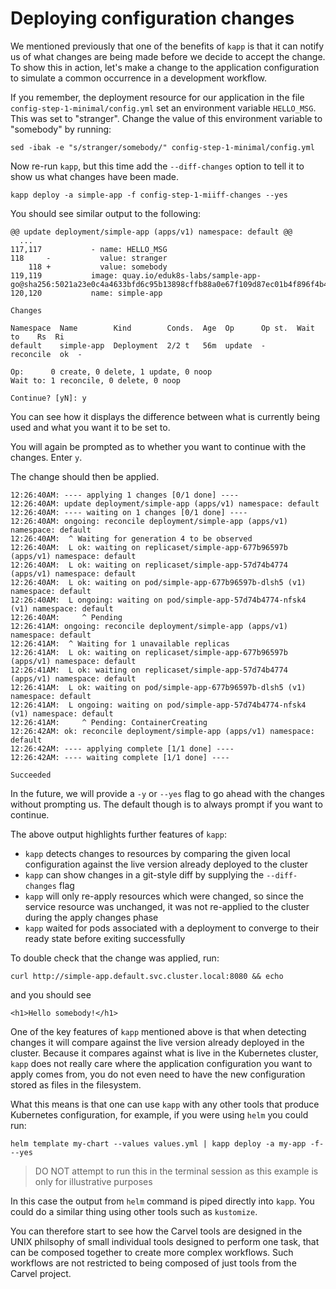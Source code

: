 # Deploying configuration changes

We mentioned previously that one of the benefits of `kapp` is that it can notify us of what changes are being made before we decide to accept the change. To show this in action, let's make a change to the application configuration to simulate a common occurrence in a development workflow.

If you remember, the deployment resource for our application in the file `config-step-1-minimal/config.yml` set an environment variable `HELLO_MSG`. This was set to "stranger". Change the value of this environment variable to "somebody" by running:

```
sed -ibak -e "s/stranger/somebody/" config-step-1-minimal/config.yml
```

Now re-run `kapp`, but this time add the `--diff-changes` option to tell it to show us what changes have been made.

```
kapp deploy -a simple-app -f config-step-1-miiff-changes --yes
```

You should see similar output to the following:

```
@@ update deployment/simple-app (apps/v1) namespace: default @@
  ...
117,117           - name: HELLO_MSG
118     -           value: stranger
    118 +           value: somebody
119,119           image: quay.io/eduk8s-labs/sample-app-go@sha256:5021a23e0c4a4633bfd6c95b13898cffb88a0e67f109d87ec01b4f896f4b4296
120,120           name: simple-app

Changes

Namespace  Name        Kind        Conds.  Age  Op      Op st.  Wait to    Rs  Ri
default    simple-app  Deployment  2/2 t   56m  update  -       reconcile  ok  -

Op:      0 create, 0 delete, 1 update, 0 noop
Wait to: 1 reconcile, 0 delete, 0 noop

Continue? [yN]: y
```

You can see how it displays the difference between what is currently being used and what you want it to be set to.

You will again be prompted as to whether you want to continue with the changes. Enter `y`.

The change should then be applied.

```
12:26:40AM: ---- applying 1 changes [0/1 done] ----
12:26:40AM: update deployment/simple-app (apps/v1) namespace: default
12:26:40AM: ---- waiting on 1 changes [0/1 done] ----
12:26:40AM: ongoing: reconcile deployment/simple-app (apps/v1) namespace: default
12:26:40AM:  ^ Waiting for generation 4 to be observed
12:26:40AM:  L ok: waiting on replicaset/simple-app-677b96597b (apps/v1) namespace: default
12:26:40AM:  L ok: waiting on replicaset/simple-app-57d74b4774 (apps/v1) namespace: default
12:26:40AM:  L ok: waiting on pod/simple-app-677b96597b-dlsh5 (v1) namespace: default
12:26:40AM:  L ongoing: waiting on pod/simple-app-57d74b4774-nfsk4 (v1) namespace: default
12:26:40AM:     ^ Pending
12:26:41AM: ongoing: reconcile deployment/simple-app (apps/v1) namespace: default
12:26:41AM:  ^ Waiting for 1 unavailable replicas
12:26:41AM:  L ok: waiting on replicaset/simple-app-677b96597b (apps/v1) namespace: default
12:26:41AM:  L ok: waiting on replicaset/simple-app-57d74b4774 (apps/v1) namespace: default
12:26:41AM:  L ok: waiting on pod/simple-app-677b96597b-dlsh5 (v1) namespace: default
12:26:41AM:  L ongoing: waiting on pod/simple-app-57d74b4774-nfsk4 (v1) namespace: default
12:26:41AM:     ^ Pending: ContainerCreating
12:26:42AM: ok: reconcile deployment/simple-app (apps/v1) namespace: default
12:26:42AM: ---- applying complete [1/1 done] ----
12:26:42AM: ---- waiting complete [1/1 done] ----

Succeeded
```

In the future, we will provide a `-y` or `--yes` flag to go ahead with the changes without prompting us. The default though is to always prompt if you want to continue.

The above output highlights further features of `kapp`:

* `kapp` detects changes to resources by comparing the given local configuration against the live version already deployed to the cluster
* `kapp` can show changes in a git-style diff by supplying the `--diff-changes` flag
* `kapp` will only re-apply resources which were changed, so since the service resource was unchanged, it was not re-applied to the cluster during the apply changes phase
* `kapp` waited for pods associated with a deployment to converge to their ready state before exiting successfully

To double check that the change was applied, run:

```
curl http://simple-app.default.svc.cluster.local:8080 && echo
```

and you should see

```
<h1>Hello somebody!</h1>
```

One of the key features of `kapp` mentioned above is that when detecting changes it will compare against the live version already deployed in the cluster. Because it compares against what is live in the Kubernetes cluster, `kapp` does not really care where the application configuration you want to apply comes from, you do not even need to have the new configuration stored as files in the filesystem.

What this means is that one can use `kapp` with any other tools that produce Kubernetes configuration, for example, if you were using `helm` you could run:

```
helm template my-chart --values values.yml | kapp deploy -a my-app -f- --yes
```
> DO NOT attempt to run this in the terminal session as this example is only for illustrative purposes

In this case the output from `helm` command is piped directly into `kapp`. You could do a similar thing using other tools such as `kustomize`.

You can therefore start to see how the Carvel tools are designed in the UNIX philsophy of small individual tools designed to perform one task, that can be composed together to create more complex workflows. Such workflows are not restricted to being composed of just tools from the Carvel project.

